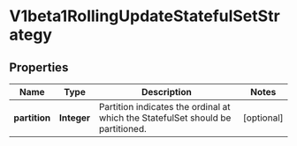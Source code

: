 

# V1beta1RollingUpdateStatefulSetStrategy

## Properties

Name | Type | Description | Notes
------------ | ------------- | ------------- | -------------
**partition** | **Integer** | Partition indicates the ordinal at which the StatefulSet should be partitioned. |  [optional]



